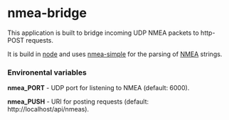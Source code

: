 # nmea-bridge

This application is built to bridge incoming UDP NMEA packets to http-POST
requests.

It is build in [node](https://nodejs.org) and uses [nmea-simple](https://www.npmjs.com/package/nmea-simple) for the parsing of [NMEA](https://www.gpsinformation.org/dale/nmea.htm) strings.

### Environental variables

**nmea_PORT** - UDP port for listening to NMEA (default: 6000).

**nmea_PUSH** - URI for posting requests (default: http://localhost/api/nmeas).
